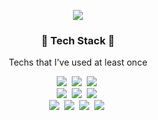 <p align="center"><img src="https://user-images.githubusercontent.com/68328998/125489801-a904c420-78d4-4f59-af06-fb6015871244.gif"></p>

<h3 align="center">🔧 Tech Stack 🔨 </h3>

<p align="center"> Techs that I've used at least once </p>

<p align="center">
    <img src="https://img.shields.io/badge/JAVA-EDD200?style=flat-square&logo=Java&logoColor=#007396"/></a>&nbsp 
    <img src="https://img.shields.io/badge/C-2478FF?style=flat-square&logo=C&logoColor=#A8B9CC"/></a>&nbsp
    <img src="https://img.shields.io/badge/AmazonAWS-232F3E?style=flat-square&logo=AmazonAWS&logoColor=#276DC3"/></a>&nbsp
    </br>
    <img src="https://img.shields.io/badge/HTML5-FF4848?style=flat-square&logo=HTML5&logoColor=#E34F26"/></a>&nbsp
    <img src="https://img.shields.io/badge/CSS3-0054FF?style=flat-square&logo=CSS3&logoColor=#1572B6"/></a>&nbsp
    <img src="https://img.shields.io/badge/JavaScript-FFE400?style=flat-square&logo=JavaScript&logoColor=#000000"/></a>&nbsp
    </br>
    <img src="https://img.shields.io/badge/SpringBoot-6DB33F?style=flat-square&logo=SpringBoot&logoColor=white"/></a>&nbsp 
    <img src="https://img.shields.io/badge/Spring-6DB33F?style=flat-square&logo=Spring&logoColor=white"/></a>&nbsp 
    <img src="https://img.shields.io/badge/Oracle-F80000?style=flat-square&logo=Oracle&logoColor=#339933"/></a>&nbsp
    <img src="https://img.shields.io/badge/MySQL-B2CCFF?style=flat-square&logo=MySQL&logoColor=#4479A1"/></a>&nbsp
    </br>
    </br>
    </br>
 </p>  

 <div align=center>
   

 </div>
